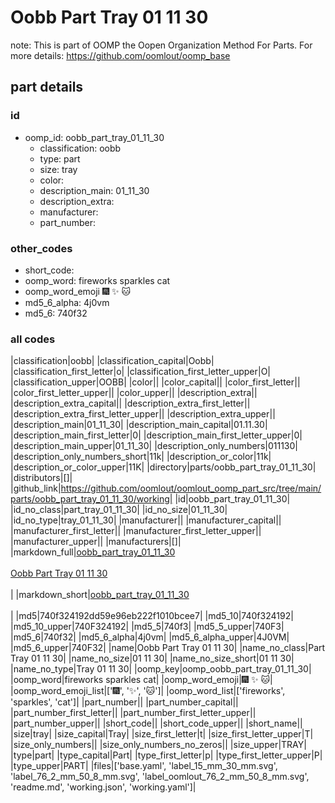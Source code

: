 # Oobb Part Tray 01 11 30  

note: This is part of OOMP the Oopen Organization Method For Parts. For more details: https://github.com/oomlout/oomp_base

##  part details





### id
* oomp_id: oobb_part_tray_01_11_30
  * classification: oobb
  * type: part
  * size: tray
  * color: 
  * description_main: 01_11_30
  * description_extra: 
  * manufacturer: 
  * part_number: 

### other_codes
* short_code: 
* oomp_word: fireworks sparkles cat
* oomp_word_emoji :fireworks: :sparkles: :cat:
* md5_6_alpha: 4j0vm
* md5_6: 740f32

### all codes 
|classification|oobb|
|classification_capital|Oobb|
|classification_first_letter|o|
|classification_first_letter_upper|O|
|classification_upper|OOBB|
|color||
|color_capital||
|color_first_letter||
|color_first_letter_upper||
|color_upper||
|description_extra||
|description_extra_capital||
|description_extra_first_letter||
|description_extra_first_letter_upper||
|description_extra_upper||
|description_main|01_11_30|
|description_main_capital|01.11.30|
|description_main_first_letter|0|
|description_main_first_letter_upper|0|
|description_main_upper|01_11_30|
|description_only_numbers|011130|
|description_only_numbers_short|11k|
|description_or_color|11k|
|description_or_color_upper|11K|
|directory|parts/oobb_part_tray_01_11_30|
|distributors|[]|
|github_link|https://github.com/oomlout/oomlout_oomp_part_src/tree/main/parts/oobb_part_tray_01_11_30/working|
|id|oobb_part_tray_01_11_30|
|id_no_class|part_tray_01_11_30|
|id_no_size|01_11_30|
|id_no_type|tray_01_11_30|
|manufacturer||
|manufacturer_capital||
|manufacturer_first_letter||
|manufacturer_first_letter_upper||
|manufacturer_upper||
|manufacturers|[]|
|markdown_full|[oobb_part_tray_01_11_30](https://github.com/oomlout/oomlout_oomp_part_src/tree/main/parts/oobb_part_tray_01_11_30/working)<br>[](https://github.com/oomlout/oomlout_oomp_part_src/tree/main/parts/oobb_part_tray_01_11_30/working)<br>[Oobb Part Tray 01 11 30](https://github.com/oomlout/oomlout_oomp_part_src/tree/main/parts/oobb_part_tray_01_11_30/working)<br><br>|
|markdown_short|[oobb_part_tray_01_11_30](https://github.com/oomlout/oomlout_oomp_part_src/tree/main/parts/oobb_part_tray_01_11_30/working)<br><br>|
|md5|740f324192dd59e96eb222f1010bcee7|
|md5_10|740f324192|
|md5_10_upper|740F324192|
|md5_5|740f3|
|md5_5_upper|740F3|
|md5_6|740f32|
|md5_6_alpha|4j0vm|
|md5_6_alpha_upper|4J0VM|
|md5_6_upper|740F32|
|name|Oobb Part Tray 01 11 30|
|name_no_class|Part Tray 01 11 30|
|name_no_size|01 11 30|
|name_no_size_short|01 11 30|
|name_no_type|Tray 01 11 30|
|oomp_key|oomp_oobb_part_tray_01_11_30|
|oomp_word|fireworks sparkles cat|
|oomp_word_emoji|:fireworks: :sparkles: :cat:|
|oomp_word_emoji_list|[':fireworks:', ':sparkles:', ':cat:']|
|oomp_word_list|['fireworks', 'sparkles', 'cat']|
|part_number||
|part_number_capital||
|part_number_first_letter||
|part_number_first_letter_upper||
|part_number_upper||
|short_code||
|short_code_upper||
|short_name||
|size|tray|
|size_capital|Tray|
|size_first_letter|t|
|size_first_letter_upper|T|
|size_only_numbers||
|size_only_numbers_no_zeros||
|size_upper|TRAY|
|type|part|
|type_capital|Part|
|type_first_letter|p|
|type_first_letter_upper|P|
|type_upper|PART|
|files|['base.yaml', 'label_15_mm_30_mm.svg', 'label_76_2_mm_50_8_mm.svg', 'label_oomlout_76_2_mm_50_8_mm.svg', 'readme.md', 'working.json', 'working.yaml']|
